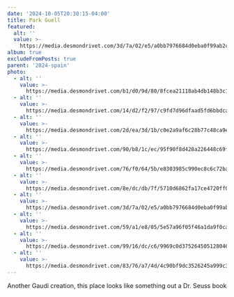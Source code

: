 ```yaml
---
date: '2024-10-05T20:30:15-04:00'
title: Park Guell
featured:
  alt: ''
  value: >-
    https://media.desmondrivet.com/3d/7a/02/e5/a0bb7976684d0eba0f99ab2cdf2f5c1149fce480e7de877948084d86.jpg
album: true
excludeFromPosts: true
parent: '2024-spain'
photo:
  - alt: ''
    value: >-
      https://media.desmondrivet.com/b1/d0/9d/80/8fcea21118ab4db148b3c18bdc522e0d8d50f8c637d2b695a2fa3307.jpg
  - alt: ''
    value: >-
      https://media.desmondrivet.com/14/d2/f2/97/c9fd7d96dfaad5fd6bbdca3c7deb2c25ba6e160acef321ac8d7fbc79.jpg
  - alt: ''
    value: >-
      https://media.desmondrivet.com/2d/ea/3d/1b/c0e2a9af6c28b77c48ca9e76821142a96aff137c110463efce10d2bd.jpg
  - alt: ''
    value: >-
      https://media.desmondrivet.com/90/b8/1c/ec/95f90f8d428a226448c69f906d8952c7d56656df57094d393d967ad3.jpg
  - alt: ''
    value: >-
      https://media.desmondrivet.com/76/f0/64/5b/e8303985c990ec8c6c72ba33cee5ed88a4c78cec9ccc928b3c69b8bd.jpg
  - alt: ''
    value: >-
      https://media.desmondrivet.com/8e/dc/db/7f/5710d6862fa17ce4720ff0820e0e5f14fbbacf7960acbb89d7f7c3bf.jpg
  - alt: ''
    value: >-
      https://media.desmondrivet.com/3d/7a/02/e5/a0bb7976684d0eba0f99ab2cdf2f5c1149fce480e7de877948084d86.jpg
  - alt: ''
    value: >-
      https://media.desmondrivet.com/59/a1/e8/05/5e57a96f05f46a1da9f0ca49fc0a1650ce016fa54524075d9c7f1de4.jpg
  - alt: ''
    value: >-
      https://media.desmondrivet.com/99/16/dc/c6/9969c0d375264505128046014a22be43be03a7976e292587ccb91118.jpg
  - alt: ''
    value: >-
      https://media.desmondrivet.com/83/76/a7/4d/4c90bf9dc3526245a999c3225814303b2c60da197f50b7da3c5eb5eb.jpg
---
```


Another Gaudi creation, this place looks like something out a Dr. Seuss book
